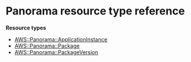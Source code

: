 # Panorama resource type reference<a name="AWS_Panorama"></a>

**Resource types**

- [AWS::Panorama::ApplicationInstance](aws-resource-panorama-applicationinstance.md)
- [AWS::Panorama::Package](aws-resource-panorama-package.md)
- [AWS::Panorama::PackageVersion](aws-resource-panorama-packageversion.md)
